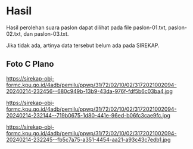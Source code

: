 # Hasil

Hasil perolehan suara paslon dapat dilihat pada file paslon-01.txt, paslon-02.txt, dan paslon-03.txt.

Jika tidak ada, artinya data tersebut belum ada pada SIREKAP.

## Foto C Plano

https://sirekap-obj-formc.kpu.go.id/4adb/pemilu/ppwp/31/72/02/10/02/3172021002094-20240214-232456--680c949b-13b9-43da-976f-fdf5b6c03ba4.jpg

https://sirekap-obj-formc.kpu.go.id/4adb/pemilu/ppwp/31/72/02/10/02/3172021002094-20240214-232144--719b0675-1d80-441e-96ed-b06fc3cae9fc.jpg

https://sirekap-obj-formc.kpu.go.id/4adb/pemilu/ppwp/31/72/02/10/02/3172021002094-20240214-232245--fb5c7a75-a351-4454-aa21-a93c43c7edb1.jpg
